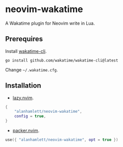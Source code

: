 # neovim-wakatime

A Wakatime plugin for Neovim write in Lua.

## Prerequires

Install
[wakatime-cli](https://github.com/wakatime/wakatime-cli).

```console
go install github.com/wakatime/wakatime-cli@latest
```

Change `~/.wakatime.cfg`.

## Installation

- [lazy.nvim](https://github.com/folke/lazy.nvim).

```lua
{
    "alanhamlett/neovim-wakatime",
    config = true,
}
```

- [packer.nvim](https://github.com/wbthomason/packer.nvim).

```lua
use({ "alanhamlett/neovim-wakatime", opt = true })
```
